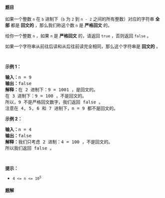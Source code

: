 #### 题目
<p>如果一个整数 <code>n</code>&nbsp;在 <code>b</code>&nbsp;进制下（<code>b</code>&nbsp;为 <code>2</code>&nbsp;到 <code>n - 2</code>&nbsp;之间的所有整数）对应的字符串&nbsp;<strong>全部</strong>&nbsp;都是 <strong>回文的</strong>&nbsp;，那么我们称这个数&nbsp;<code>n</code>&nbsp;是 <strong>严格回文</strong>&nbsp;的。</p>

<p>给你一个整数&nbsp;<code>n</code>&nbsp;，如果 <code>n</code>&nbsp;是 <strong>严格回文</strong>&nbsp;的，请返回&nbsp;<code>true</code> ，否则返回<em>&nbsp;</em><code>false</code>&nbsp;。</p>

<p>如果一个字符串从前往后读和从后往前读完全相同，那么这个字符串是 <strong>回文的</strong>&nbsp;。</p>

<p>&nbsp;</p>

<p><strong>示例 1：</strong></p>

<pre><b>输入：</b>n = 9
<b>输出：</b>false
<b>解释：</b>在 2 进制下：9 = 1001 ，是回文的。
在 3 进制下：9 = 100 ，不是回文的。
所以，9 不是严格回文数字，我们返回 false 。
注意在 4, 5, 6 和 7 进制下，n = 9 都不是回文的。
</pre>

<p><strong>示例 2：</strong></p>

<pre><b>输入：</b>n = 4
<b>输出：</b>false
<b>解释：</b>我们只考虑 2 进制：4 = 100 ，不是回文的。
所以我们返回 false 。
</pre>

<p>&nbsp;</p>

<p><strong>提示：</strong></p>

<ul>
	<li><code>4 &lt;= n &lt;= 10<sup>5</sup></code></li>
</ul>


 #### 题解